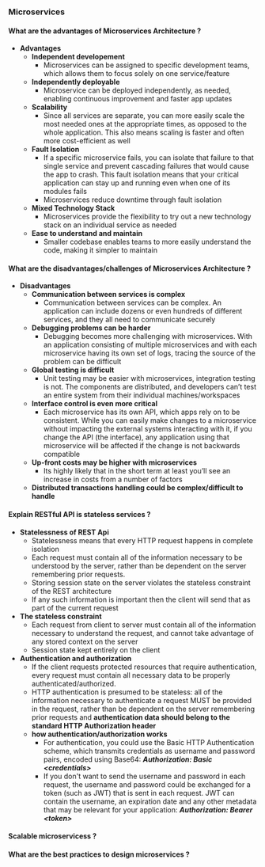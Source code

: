 
### Microservices

#### **What are the advantages of Microservices Architecture ?**
  - **Advantages**
    - **Independent developement**
      - Microservices can be assigned to specific development teams, which allows them to focus solely on one service/feature
    - **Independently deployable**
      - Microservice can be deployed independently, as needed, enabling continuous improvement and faster app updates
    - **Scalability**
      - Since all services are separate, you can more easily scale the most needed ones at the appropriate times, as opposed to the whole application. This also means scaling is faster and often more cost-efficient as well
    - **Fault Isolation**
      - If a specific microservice fails, you can isolate that failure to that single service and prevent cascading failures that would cause the app to crash. This fault isolation means that your critical application can stay up and running even when one of its modules fails
      - Microservices reduce downtime through fault isolation
    - **Mixed Technology Stack**
      - Microservices provide the flexibility to try out a new technology stack on an individual service as needed
    - **Ease to understand and maintain**
      - Smaller codebase enables teams to more easily understand the code, making it simpler to maintain

#### **What are the disadvantages/challenges of Microservices Architecture ?**
  - **Disadvantages**
    - **Communication between services is complex**
      - Communication between services can be complex. An application can include dozens or even hundreds of different services, and they all need to communicate securely
    - **Debugging problems can be harder**
      - Debugging becomes more challenging with microservices. With an application consisting of multiple microservices and with each microservice having its own set of logs, tracing the source of the problem can be difficult
    - **Global testing is difficult**
      - Unit testing may be easier with microservices, integration testing is not. The components are distributed, and developers can’t test an entire system from their individual machines/workspaces
    - **Interface control is even more critical**
      - Each microservice has its own API, which apps rely on to be consistent. While you can easily make changes to a microservice without impacting the external systems interacting with it, if you change the API (the interface), any application using that microservice will be affected if the change is not backwards compatible
    - **Up-front costs may be higher with microservices**
      - Its highly likely that in the short term at least you’ll see an increase in costs from a number of factors
    - **Distributed transactions handling could be complex/difficult to handle**

#### **Explain RESTful API is stateless services ?**
  - **Statelessness of REST Api**
    - Statelessness means that every HTTP request happens in complete isolation
    - Each request must contain all of the information necessary to be understood by the server, rather than be dependent on the server remembering prior requests.
    - Storing session state on the server violates the stateless constraint of the REST architecture
    - If any such information is important then the client will send that as part of the current request
  - **The stateless constraint**
    - Each request from client to server must contain all of the information necessary to understand the request, and cannot take advantage of any stored context on the server
    - Session state kept entirely on the client
  - **Authentication and authorization**
    - If the client requests protected resources that require authentication, every request must contain all necessary data to be properly authenticated/authorized.
    - HTTP authentication is presumed to be stateless: all of the information necessary to authenticate a request MUST be provided in the request, rather than be dependent on the server remembering prior requests and **authentication data should belong to the standard HTTP Authorization header**
    - **how authentication/authorization works**
      - For authentication, you could use the Basic HTTP Authentication scheme, which transmits credentials as username and password pairs, encoded using Base64: ***Authorization: Basic \<credentials>***
      - If you don't want to send the username and password in each request, the username and password could be exchanged for a token (such as JWT) that is sent in each request. JWT can contain the username, an expiration date and any other metadata that may be relevant for your application: ***Authorization: Bearer \<token>***

#### **Scalable microservicess ?**

#### **What are the best practices to design microservices ?**
